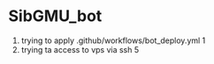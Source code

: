 # SibGMU_bot
1. trying to apply .github/workflows/bot_deploy.yml 1
2. trying ta access to vps via ssh 5
